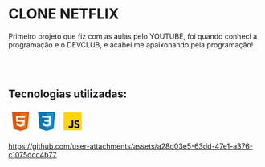 
<h1>CLONE NETFLIX</h1>
<p>
  Primeiro projeto que fiz com as aulas pelo YOUTUBE, foi quando conheci a programação e o DEVCLUB, e acabei me apaixonando pela programação!
</p>
<br>
<br>
<h2>Tecnologias utilizadas:</h2>
<p>
<img src="https://github.com/Ejmartins2/Netflix-clone/blob/master/img/icons8-html-5-48.png?raw=true">
<img src="https://github.com/Ejmartins2/Netflix-clone/blob/master/img/icons8-css-logo-48.png?raw=true">
<img src="https://github.com/Ejmartins2/Netflix-clone/blob/master/img/icons8-javascript-48.png?raw=true">
</p>

https://github.com/user-attachments/assets/a28d03e5-63dd-47e1-a376-c1075dcc4b77



